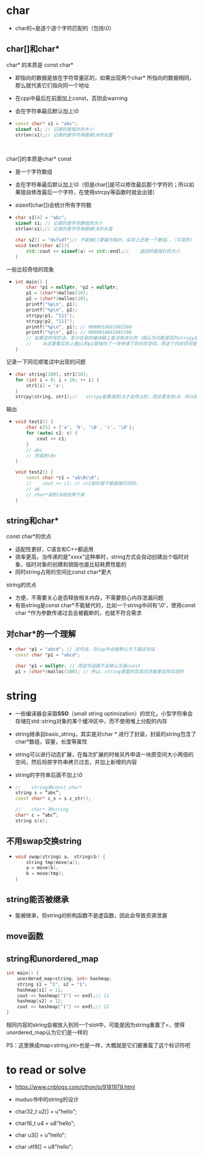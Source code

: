 # char

- char的=是逐个逐个字符匹配的（包括\0）



## char[]和char*

char* 的本质是 const char* 

- 即指向的数据是放在字符常量区的，如果出现两个char* 所指向的数据相同，那么就代表它们指向同一个地址

- 在cpp中最后在前面加上const，否则会warning

- 会在字符串最后默认加上\0

- ```cpp
  const char* s1 = "abc";
  sizeof s1; // 记录的是指针的大小
  strlen(s1);// 记录的是字符串删掉\0的长度
  ```

<br/>

char[]的本质是char* const

- 是一个字符数组

- 会在字符串最后默认加上\0（但是char[]是可以修改最后那个字符的；所以如果擅自修改最后一个字符，在使用strcpy等函数时就会出错）

- sizeof(char[])会统计所有字符数

- ```cpp
  char s1[4] = "abc";
  sizeof s1; // 记录的是字符数组的大小
  strlen(s1);// 记录的是字符串删掉\0的长度
  
  char s2[] = "dsfsdf";// 不能被[]蒙骗为指针，实际上还是一个数组..（可变的）
  void test(char a[]){
      std::cout << sizeof(a) << std::endl;//	返回的是指针的大小
  }
  ```





一些比较奇怪的现象

- ```cpp
  int main() {
      char *p1 = nullptr, *p2 = nullptr;
      p1 = (char*)malloc(10);
      p2 = (char*)malloc(10);
      printf("%p\n", p1);
      printf("%p\n", p2);
      strcpy(p1, "111");
      strcpy(p2, "111");
      printf("%p\n", p1); // 0000018661981560
      printf("%p\n", p2); // 0000018661981580
      // 如果这样写的话，至少在我的编译器上是没有优化的（我认为可能是因为strcpy是按值拷贝的；并且编译器没有足够的智能做优化）
      //	从这里看实际上是p1和p2是指向了一块申请了的内存空间，而这个内存空间是在堆上申请的，
  }
  ```



记录一下同花顺笔试中出现的问题

- ```cpp
  char string[100], str1[10];
  for (int i = 0; i < 10; ++ i) {
      str1[i] = 'a';
  }
  strcpy(string, str1);//	strcpy是要读到\0才会停止的，而这里没有\0，所以就会内存越界
  ```



输出

- ```cpp
  void test1() {
      char c[5] = {'a', 'b', '\0', 'c', '\0'};
      for (auto& c1: c) {
          cout << c1;
      }
      // abc
      // 而读到\0x
  }
  
  void test2() {
      const char *c1 = "ab\0c\0";
      //	cout << c1; // cc1指针是不能直接打印的.
      // ab
      // char*读到\0就会停下来
  }
  ```



## string和char*

const char*的优点

- 适配性更好，C语言和C++都适用
- 效率更高，当传递的是"xxxx"这种串时，string方式会自动创建出个临时对象，临时对象的创建和销毁也是比较耗费性能的
- 同时string占用的空间比const char*更大



string的优点

- 方便，不需要关心是否释放相关内存，不需要担心内存泄漏问题
- 有些string是const char*不能替代的，比如一个string中间有'\0'，使用const char *作为参数传递过去会被截断的，也就不符合需求



## 对char*的一个理解

- ```cpp
  char *p1 = "abcd"; // 这句话，在cpp中会被默认为下面这句话
  const char *p1 = "abcd";
  
  char *p1 = nullptr; // 而这句话就不会被认为是const
  p1 = (char*)malloc(100); // 所以，string里面的实现应该都是这样实现的
  ```







# string

- 一些编译器会采取**SSO**（small string optimization）的优化，小型字符串会存储在std::string对象的某个缓冲区中，而不使用堆上分配的内存

- string继承自basic_string，其实是对char * 进行了封装，封装的string包含了char*数组，容量，长度等属性

- string可以进行动态扩展，在每次扩展的时候另外申请一块原空间大小两倍的空间，然后将原字符串拷贝过去，并加上新增的内容

- string的字符串后面不加上\0

- ```cpp
  //	string转const char*
  string s = “abc”; 
  const char* c_s = s.c_str(); 
  
  //	char* 转string
  char* c = “abc”; 
  string s(c); 
  ```




## 不用swap交换string

- ```cpp
  void swap(string& a， string&ｂ) {
      string tmp(move(a));
      a = move(b);
      b = move(tmp);
  }
  ```



## string能否被继承

- 能被继承，但string的析构函数不是虚函数，因此会导致资源泄漏



## move函数



## string和unordered_map

```cpp
int main() {
    unordered_map<string, int> hashmap;
    string s1 = "1", s2 = "1";
    hashmap[s1] = 11;
    cout << hashmap["1"] << endl;//	11
    hashmap[s2] = 12;
    cout << hashmap["1"] << endl;//	12
}
```

相同内容的string会被放入到同一个slot中，可能是因为string重置了=，使得unordered_map认为它们是一样的

PS：这里换成map<string,int>也是一样，大概就是它们都重载了这个标识符吧





# to read or solve

- https://www.cnblogs.com/cthon/p/9181979.html
- muduo书中的string的设计

- char32_t u2[] = u"hello";

- char16_t u4 = u8"hello";

- char u3[] = u"hello";

- char utf8[] = u8"hello";
